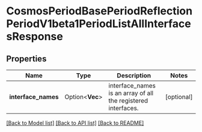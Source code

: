 # CosmosPeriodBasePeriodReflectionPeriodV1beta1PeriodListAllInterfacesResponse

## Properties

Name | Type | Description | Notes
------------ | ------------- | ------------- | -------------
**interface_names** | Option<**Vec<String>**> | interface_names is an array of all the registered interfaces. | [optional]

[[Back to Model list]](../README.md#documentation-for-models) [[Back to API list]](../README.md#documentation-for-api-endpoints) [[Back to README]](../README.md)


